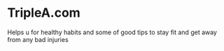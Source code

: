 # TripleA.com
Helps u for healthy habits and some of good tips to stay fit and get away from any bad injuries
